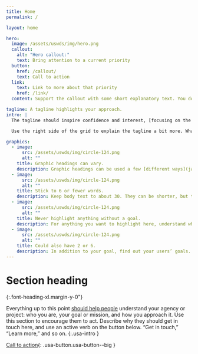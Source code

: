 ```yaml
---
title: Home
permalink: /

layout: home

hero:
  image: /assets/uswds/img/hero.png
  callout:
    alt: "Hero callout:"
    text: Bring attention to a current priority
  button:
    href: /callout/
    text: Call to action
  link:
    text: Link to more about that priority
    href: /link/
  content: Support the callout with some short explanatory text. You don't need more than a couple of sentences.

tagline: A tagline highlights your approach.
intro: |
  The tagline should inspire confidence and interest, [focusing on the value](javascript:void(0);) that your overall approach offers to your audience. Use a heading typeface and keep your tagline to just a few words, and don’t confuse or mystify.

  Use the right side of the grid to explain the tagline a bit more. What are your goals? How do you do your work? Write in the present tense, and stay brief here. People who are interested can find details on internal pages.

graphics:
  - image:
      src: /assets/uswds/img/circle-124.png
      alt: ""
    title: Graphic headings can vary.
    description: Graphic headings can be used a few [different ways](javascript:void(0);), depending on what your landing page is for. Highlight your values, specific program areas, or results.
  - image:
      src: /assets/uswds/img/circle-124.png
      alt: ""
    title: Stick to 6 or fewer words.
    description: Keep body text to about 30. They can be shorter, but try to be somewhat balanced across all four. It creates a clean appearance with good spacing.
  - image:
      src: /assets/uswds/img/circle-124.png
      alt: ""
    title: Never highlight anything without a goal.
    description: For anything you want to highlight here, understand what your users know now, and what activity or impression you want from them after they see it.
  - image:
      src: /assets/uswds/img/circle-124.png
      alt: ""
    title: Could also have 2 or 6.
    description: In addition to your goal, find out your users’ goals. [What do they want to know](https://18f.gsa.gov/) or do that supports your mission? Use these headings to show those.
---
```


# Section heading

{:.font-heading-xl.margin-y-0"}

Everything up to this point [should help people](<javascript:void(0);>) understand your agency or project: who you are, your goal or mission, and how you approach it. Use this section to encourage them to act. Describe why they should get in touch here, and use an active verb on the button below. “Get in touch,” “Learn more,” and so on.
{:.usa-intro }

[Call to action](#){: .usa-button.usa-button--big }
